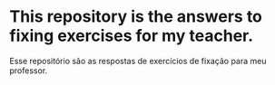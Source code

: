 # This repository is the answers to fixing exercises for my teacher.
  Esse repositório são as respostas de exercícios de fixação para meu professor.
